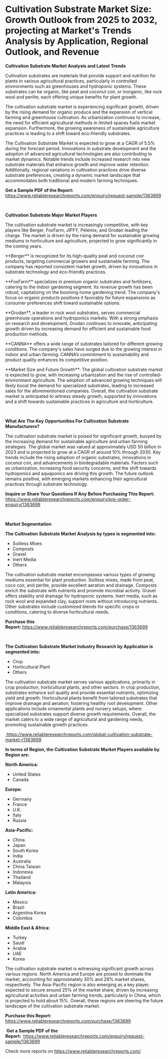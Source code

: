 <p><h1>Cultivation Substrate Market Size: Growth Outlook from 2025 to 2032, projecting at Market's Trends Analysis by Application, Regional Outlook, and Revenue</h1></p><p><strong>Cultivation Substrate Market Analysis and Latest Trends</strong></p>
<p><p>Cultivation substrates are materials that provide support and nutrition for plants in various agricultural practices, particularly in controlled environments such as greenhouses and hydroponic systems. These substrates can be organic, like peat and coconut coir, or inorganic, like rock wool and perlite, each offering unique benefits for plant growth.</p><p>The cultivation substrate market is experiencing significant growth, driven by the rising demand for organic produce and the expansion of vertical farming and greenhouse cultivation. As urbanization continues to increase, the need for efficient agricultural methods in limited spaces fuels market expansion. Furthermore, the growing awareness of sustainable agriculture practices is leading to a shift toward eco-friendly substrates.</p><p>The Cultivation Substrate Market is expected to grow at a CAGR of 5.5% during the forecast period. Innovations in substrate development and the adoption of advanced agricultural technologies are also contributing to market dynamics. Notable trends include increased research into new substrate materials that enhance growth and improve water retention. Additionally, regional variations in cultivation practices drive diverse substrate preferences, creating a dynamic market landscape that accommodates both traditional and modern farming techniques.</p></p>
<p><strong>Get a Sample PDF of the Report:&nbsp;</strong> <a href="https://www.reliableresearchreports.com/enquiry/request-sample/1363699?utm_campaign=3027&utm_medium=2&utm_source=Github&utm_content=ia&utm_term=01042025&utm_id=cultivation-substrate">https://www.reliableresearchreports.com/enquiry/request-sample/1363699</a></p>
<p>&nbsp;</p>
<p><strong>Cultivation Substrate Major Market Players</strong></p>
<p><p>The cultivation substrate market is increasingly competitive, with key players like Berger, FoxFarm, JIFFY, Pelemix, and Grodan leading the charge. The market is driven by the rising demand for sustainable growing mediums in horticulture and agriculture, projected to grow significantly in the coming years.</p><p>**Berger** is recognized for its high-quality peat and coconut coir products, targeting commercial growers and sustainable farming. The company has reported consistent market growth, driven by innovations in substrate technology and eco-friendly practices. </p><p>**FoxFarm** specializes in premium organic substrates and fertilizers, catering to the indoor gardening segment. Its revenue growth has been robust, capitalizing on the booming home gardening trend. The company's focus on organic products positions it favorably for future expansions as consumer preferences shift toward sustainable options.</p><p>**Grodan**, a leader in rock wool substrates, serves commercial greenhouse operations and hydroponics markets. With a strong emphasis on research and development, Grodan continues to innovate, anticipating growth driven by increasing demand for efficient and sustainable food production methods.</p><p>**CANNA** offers a wide range of substrates tailored for different growing conditions. The company's sales have surged due to the growing interest in indoor and urban farming. CANNA’s commitment to sustainability and product quality enhances its competitive position.</p><p>**Market Size and Future Growth**: The global cultivation substrate market is expected to grow, with increasing urbanization and the rise of controlled-environment agriculture. The adoption of advanced growing techniques will likely boost the demand for specialized substrates, leading to increased sales for the aforementioned companies. Overall, the cultivation substrate market is anticipated to witness steady growth, supported by innovations and a shift towards sustainable practices in agriculture and horticulture.</p></p>
<p>&nbsp;</p>
<p><strong>What Are The Key Opportunities For Cultivation Substrate Manufacturers?</strong></p>
<p><p>The cultivation substrate market is poised for significant growth, buoyed by the increasing demand for sustainable agriculture and urban farming strategies. The global market was valued at approximately USD 50 billion in 2023 and is projected to grow at a CAGR of around 10% through 2030. Key trends include the rising adoption of organic substrates, innovations in coconut coir, and advancements in biodegradable materials. Factors such as urbanization, increasing food security concerns, and the shift towards hydroponics and aquaponics are driving this growth. The future outlook remains positive, with emerging markets enhancing their agricultural practices through substrate technology.</p></p>
<p><strong>Inquire or Share Your Questions If Any Before Purchasing This Report:</strong> <a href="https://www.reliableresearchreports.com/enquiry/pre-order-enquiry/1363699?utm_campaign=3027&utm_medium=2&utm_source=Github&utm_content=ia&utm_term=01042025&utm_id=cultivation-substrate">https://www.reliableresearchreports.com/enquiry/pre-order-enquiry/1363699</a></p>
<p>&nbsp;</p>
<p><strong>Market Segmentation</strong></p>
<p><strong>The Cultivation Substrate Market Analysis by types is segmented into:</strong></p>
<p><ul><li>Soilless Mixes</li><li>Composts</li><li>Gravel</li><li>Inert Media</li><li>Others</li></ul></p>
<p><p>The cultivation substrate market encompasses various types of growing mediums essential for plant production. Soilless mixes, made from peat, coco coir, and perlite, provide excellent aeration and drainage. Composts enrich the substrate with nutrients and promote microbial activity. Gravel offers stability and drainage for hydroponic systems. Inert media, such as rock wool and expanded clay, support roots without introducing nutrients. Other substrates include customized blends for specific crops or conditions, catering to diverse horticultural needs.</p></p>
<p><strong>Purchase this Report:&nbsp;</strong><a href="https://www.reliableresearchreports.com/purchase/1363699?utm_campaign=3027&utm_medium=2&utm_source=Github&utm_content=ia&utm_term=01042025&utm_id=cultivation-substrate">https://www.reliableresearchreports.com/purchase/1363699</a></p>
<p>&nbsp;</p>
<p><strong>The Cultivation Substrate Market Industry Research by Application is segmented into:</strong></p>
<p><ul><li>Crop</li><li>Horticultural Plant</li><li>Others</li></ul></p>
<p><p>The cultivation substrate market serves various applications, primarily in crop production, horticultural plants, and other sectors. In crop production, substrates enhance soil quality and provide essential nutrients, optimizing yield and growth. Horticultural plants benefit from tailored substrates that improve drainage and aeration, fostering healthy root development. Other applications include ornamental plants and nursery setups, where specialized substrates support diverse growth requirements. Overall, the market caters to a wide range of agricultural and gardening needs, promoting sustainable growth practices.</p></p>
<p><a href="https://www.reliableresearchreports.com/global-cultivation-substrate-market-r1363699?utm_campaign=3027&utm_medium=2&utm_source=Github&utm_content=ia&utm_term=01042025&utm_id=cultivation-substrate">&nbsp;https://www.reliableresearchreports.com/global-cultivation-substrate-market-r1363699</a></p>
<p><strong>In terms of Region, the Cultivation Substrate Market Players available by Region are:</strong></p>
<p>
    <p> <strong> North America: </strong>
        <ul>
            <li>United States</li>
            <li>Canada</li>
        </ul>
        </p> 
    <p> <strong> Europe: </strong>
        <ul>
            <li>Germany</li>
            <li>France</li>
            <li>U.K.</li>
            <li>Italy</li>
            <li>Russia</li>
        </ul>
        </p> 
    <p> <strong> Asia-Pacific: </strong>
        <ul>
            <li>China</li>
            <li>Japan</li>
            <li>South Korea</li>
            <li>India</li>
            <li>Australia</li>
            <li>China Taiwan</li>
            <li>Indonesia</li>
            <li>Thailand</li>
            <li>Malaysia</li>
        </ul>
        </p> 
    <p> <strong> Latin America: </strong>
        <ul>
            <li>Mexico</li>
            <li>Brazil</li>
            <li>Argentina Korea</li>
            <li>Colombia</li>
        </ul>
        </p> 
    <p> <strong> Middle East & Africa: </strong>
        <ul>
            <li>Turkey</li>
            <li>Saudi</li>
            <li>Arabia</li>
            <li>UAE</li>
            <li>Korea</li>
        </ul>
    </p>
    </p>
<p><p>The cultivation substrate market is witnessing significant growth across various regions. North America and Europe are poised to dominate the market, accounting for approximately 30% and 28% market shares, respectively. The Asia-Pacific region is also emerging as a key player, expected to secure around 25% of the market share, driven by increasing agricultural activities and urban farming trends, particularly in China, which is projected to hold about 15%. Overall, these regions are steering the future landscape of the cultivation substrate market.</p></p>
<p><strong>Purchase this Report: </strong><a href="https://www.reliableresearchreports.com/purchase/1363699?utm_campaign=3027&utm_medium=2&utm_source=Github&utm_content=ia&utm_term=01042025&utm_id=cultivation-substrate">https://www.reliableresearchreports.com/purchase/1363699</a></p>
<p>&nbsp;<strong>Get a Sample PDF of the Report:&nbsp;&nbsp;</strong><a href="https://www.reliableresearchreports.com/enquiry/request-sample/1363699?utm_campaign=3027&utm_medium=2&utm_source=Github&utm_content=ia&utm_term=01042025&utm_id=cultivation-substrate">https://www.reliableresearchreports.com/enquiry/request-sample/1363699</a></p>
<p><strong></strong></p>
<p>Check more reports on <a href="https://www.reliableresearchreports.com/?utm_campaign=3027&utm_medium=2&utm_source=Github&utm_content=ia&utm_term=01042025&utm_id=cultivation-substrate">https://www.reliableresearchreports.com/</a></p>